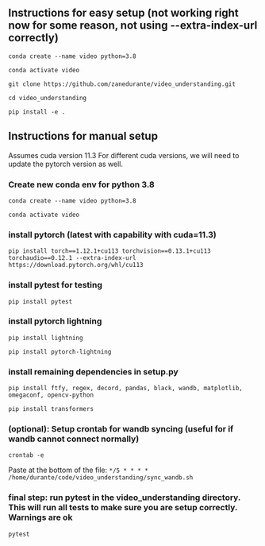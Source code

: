 ## Instructions for easy setup (not working right now for some reason, not using --extra-index-url correctly)
`conda create --name video python=3.8`

`conda activate video`

`git clone https://github.com/zanedurante/video_understanding.git`

`cd video_understanding` 

`pip install -e .`


## Instructions for manual setup
Assumes cuda version 11.3  For different cuda versions, we will need to update the pytorch version as well.


### Create new conda env for python 3.8
`conda create --name video python=3.8`

`conda activate video`

### install pytorch (latest with capability with cuda=11.3)
`pip install torch==1.12.1+cu113 torchvision==0.13.1+cu113 torchaudio==0.12.1 --extra-index-url https://download.pytorch.org/whl/cu113`

### install pytest for testing
`pip install pytest`

### install pytorch lightning
`pip install lightning`

`pip install pytorch-lightning`

### install remaining dependencies in setup.py 
`pip install ftfy, regex, decord, pandas, black, wandb, matplotlib, omegaconf, opencv-python`

`pip install transformers`

### (optional): Setup crontab for wandb syncing (useful for if wandb cannot connect normally)
`crontab -e`

Paste at the bottom of the file: `*/5 * * * * /home/durante/code/video_understanding/sync_wandb.sh`

### final step: run pytest in the video_understanding directory.  This will run all tests to make sure you are setup correctly. Warnings are ok
`pytest`
